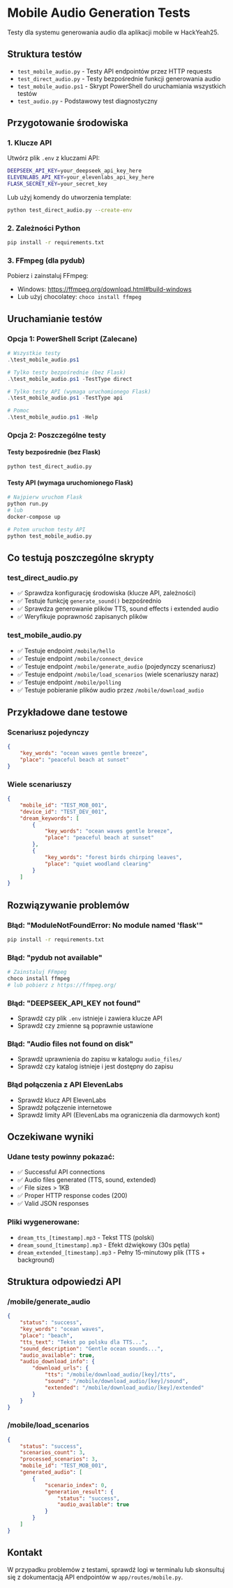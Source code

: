 # Mobile Audio Generation Tests

Testy dla systemu generowania audio dla aplikacji mobile w HackYeah25.

## Struktura testów

- `test_mobile_audio.py` - Testy API endpointów przez HTTP requests
- `test_direct_audio.py` - Testy bezpośrednie funkcji generowania audio  
- `test_mobile_audio.ps1` - Skrypt PowerShell do uruchamiania wszystkich testów
- `test_audio.py` - Podstawowy test diagnostyczny

## Przygotowanie środowiska

### 1. Klucze API

Utwórz plik `.env` z kluczami API:

```bash
DEEPSEEK_API_KEY=your_deepseek_api_key_here
ELEVENLABS_API_KEY=your_elevenlabs_api_key_here
FLASK_SECRET_KEY=your_secret_key
```

Lub użyj komendy do utworzenia template:
```bash
python test_direct_audio.py --create-env
```

### 2. Zależności Python

```bash
pip install -r requirements.txt
```

### 3. FFmpeg (dla pydub)

Pobierz i zainstaluj FFmpeg:
- Windows: https://ffmpeg.org/download.html#build-windows
- Lub użyj chocolatey: `choco install ffmpeg`

## Uruchamianie testów

### Opcja 1: PowerShell Script (Zalecane)

```powershell
# Wszystkie testy
.\test_mobile_audio.ps1

# Tylko testy bezpośrednie (bez Flask)
.\test_mobile_audio.ps1 -TestType direct

# Tylko testy API (wymaga uruchomionego Flask)
.\test_mobile_audio.ps1 -TestType api

# Pomoc
.\test_mobile_audio.ps1 -Help
```

### Opcja 2: Poszczególne testy

#### Testy bezpośrednie (bez Flask)
```bash
python test_direct_audio.py
```

#### Testy API (wymaga uruchomionego Flask)
```bash
# Najpierw uruchom Flask
python run.py
# lub
docker-compose up

# Potem uruchom testy API
python test_mobile_audio.py
```

## Co testują poszczególne skrypty

### test_direct_audio.py
- ✅ Sprawdza konfigurację środowiska (klucze API, zależności)
- ✅ Testuje funkcję `generate_sound()` bezpośrednio
- ✅ Sprawdza generowanie plików TTS, sound effects i extended audio
- ✅ Weryfikuje poprawność zapisanych plików

### test_mobile_audio.py  
- ✅ Testuje endpoint `/mobile/hello`
- ✅ Testuje endpoint `/mobile/connect_device` 
- ✅ Testuje endpoint `/mobile/generate_audio` (pojedynczy scenariusz)
- ✅ Testuje endpoint `/mobile/load_scenarios` (wiele scenariuszy naraz)
- ✅ Testuje endpoint `/mobile/polling`
- ✅ Testuje pobieranie plików audio przez `/mobile/download_audio`

## Przykładowe dane testowe

### Scenariusz pojedynczy
```json
{
    "key_words": "ocean waves gentle breeze",
    "place": "peaceful beach at sunset"
}
```

### Wiele scenariuszy
```json
{
    "mobile_id": "TEST_MOB_001", 
    "device_id": "TEST_DEV_001",
    "dream_keywords": [
        {
            "key_words": "ocean waves gentle breeze",
            "place": "peaceful beach at sunset"  
        },
        {
            "key_words": "forest birds chirping leaves",
            "place": "quiet woodland clearing"
        }
    ]
}
```

## Rozwiązywanie problemów

### Błąd: "ModuleNotFoundError: No module named 'flask'"
```bash
pip install -r requirements.txt
```

### Błąd: "pydub not available" 
```bash
# Zainstaluj FFmpeg
choco install ffmpeg
# lub pobierz z https://ffmpeg.org/
```

### Błąd: "DEEPSEEK_API_KEY not found"
- Sprawdź czy plik `.env` istnieje i zawiera klucze API
- Sprawdź czy zmienne są poprawnie ustawione

### Błąd: "Audio files not found on disk"
- Sprawdź uprawnienia do zapisu w katalogu `audio_files/`
- Sprawdź czy katalog istnieje i jest dostępny do zapisu

### Błąd połączenia z API ElevenLabs
- Sprawdź klucz API ElevenLabs
- Sprawdź połączenie internetowe
- Sprawdź limity API (ElevenLabs ma ograniczenia dla darmowych kont)

## Oczekiwane wyniki

### Udane testy powinny pokazać:
- ✅ Successful API connections
- ✅ Audio files generated (TTS, sound, extended)
- ✅ File sizes > 1KB
- ✅ Proper HTTP response codes (200)
- ✅ Valid JSON responses

### Pliki wygenerowane:
- `dream_tts_[timestamp].mp3` - Tekst TTS (polski)
- `dream_sound_[timestamp].mp3` - Efekt dźwiękowy (30s pętla)  
- `dream_extended_[timestamp].mp3` - Pełny 15-minutowy plik (TTS + background)

## Struktura odpowiedzi API

### /mobile/generate_audio
```json
{
    "status": "success",
    "key_words": "ocean waves", 
    "place": "beach",
    "tts_text": "Tekst po polsku dla TTS...",
    "sound_description": "Gentle ocean sounds...",
    "audio_available": true,
    "audio_download_info": {
        "download_urls": {
            "tts": "/mobile/download_audio/[key]/tts",
            "sound": "/mobile/download_audio/[key]/sound", 
            "extended": "/mobile/download_audio/[key]/extended"
        }
    }
}
```

### /mobile/load_scenarios
```json
{
    "status": "success",
    "scenarios_count": 3,
    "processed_scenarios": 3,
    "mobile_id": "TEST_MOB_001",
    "generated_audio": [
        {
            "scenario_index": 0,
            "generation_result": {
                "status": "success",
                "audio_available": true
            }
        }
    ]
}
```

## Kontakt

W przypadku problemów z testami, sprawdź logi w terminalu lub skonsultuj się z dokumentacją API endpointów w `app/routes/mobile.py`.